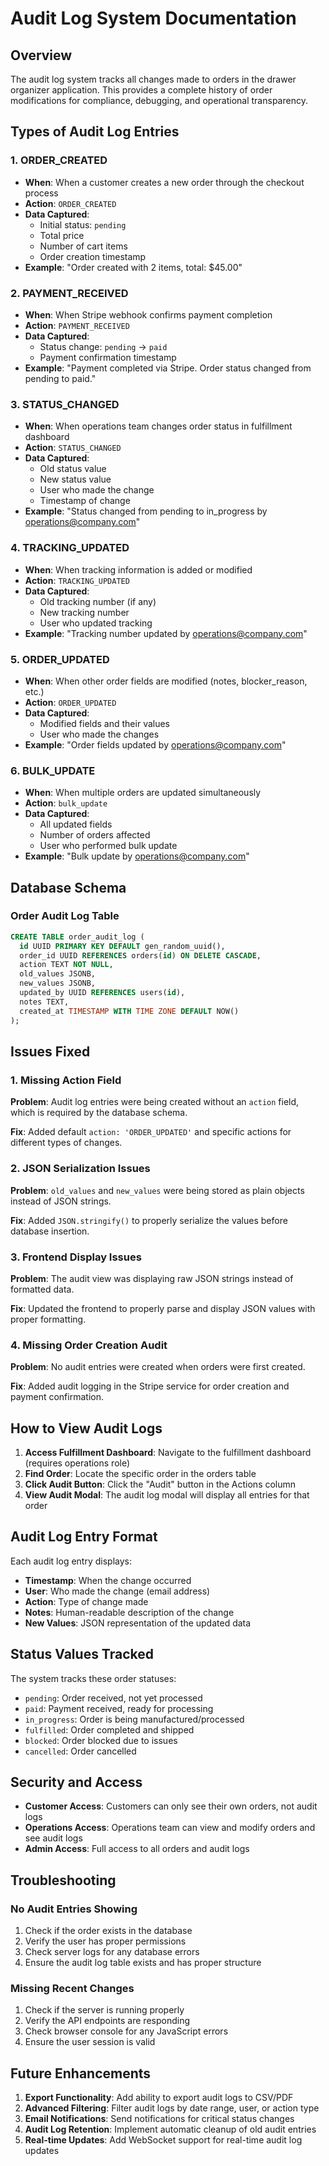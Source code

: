 # Audit Log System Documentation

## Overview
The audit log system tracks all changes made to orders in the drawer organizer application. This provides a complete history of order modifications for compliance, debugging, and operational transparency.

## Types of Audit Log Entries

### 1. **ORDER_CREATED**
- **When**: When a customer creates a new order through the checkout process
- **Action**: `ORDER_CREATED`
- **Data Captured**:
  - Initial status: `pending`
  - Total price
  - Number of cart items
  - Order creation timestamp
- **Example**: "Order created with 2 items, total: $45.00"

### 2. **PAYMENT_RECEIVED**
- **When**: When Stripe webhook confirms payment completion
- **Action**: `PAYMENT_RECEIVED`
- **Data Captured**:
  - Status change: `pending` → `paid`
  - Payment confirmation timestamp
- **Example**: "Payment completed via Stripe. Order status changed from pending to paid."

### 3. **STATUS_CHANGED**
- **When**: When operations team changes order status in fulfillment dashboard
- **Action**: `STATUS_CHANGED`
- **Data Captured**:
  - Old status value
  - New status value
  - User who made the change
  - Timestamp of change
- **Example**: "Status changed from pending to in_progress by operations@company.com"

### 4. **TRACKING_UPDATED**
- **When**: When tracking information is added or modified
- **Action**: `TRACKING_UPDATED`
- **Data Captured**:
  - Old tracking number (if any)
  - New tracking number
  - User who updated tracking
- **Example**: "Tracking number updated by operations@company.com"

### 5. **ORDER_UPDATED**
- **When**: When other order fields are modified (notes, blocker_reason, etc.)
- **Action**: `ORDER_UPDATED`
- **Data Captured**:
  - Modified fields and their values
  - User who made the changes
- **Example**: "Order fields updated by operations@company.com"

### 6. **BULK_UPDATE**
- **When**: When multiple orders are updated simultaneously
- **Action**: `bulk_update`
- **Data Captured**:
  - All updated fields
  - Number of orders affected
  - User who performed bulk update
- **Example**: "Bulk update by operations@company.com"

## Database Schema

### Order Audit Log Table
```sql
CREATE TABLE order_audit_log (
  id UUID PRIMARY KEY DEFAULT gen_random_uuid(),
  order_id UUID REFERENCES orders(id) ON DELETE CASCADE,
  action TEXT NOT NULL,
  old_values JSONB,
  new_values JSONB,
  updated_by UUID REFERENCES users(id),
  notes TEXT,
  created_at TIMESTAMP WITH TIME ZONE DEFAULT NOW()
);
```

## Issues Fixed

### 1. **Missing Action Field**
**Problem**: Audit log entries were being created without an `action` field, which is required by the database schema.

**Fix**: Added default `action: 'ORDER_UPDATED'` and specific actions for different types of changes.

### 2. **JSON Serialization Issues**
**Problem**: `old_values` and `new_values` were being stored as plain objects instead of JSON strings.

**Fix**: Added `JSON.stringify()` to properly serialize the values before database insertion.

### 3. **Frontend Display Issues**
**Problem**: The audit view was displaying raw JSON strings instead of formatted data.

**Fix**: Updated the frontend to properly parse and display JSON values with proper formatting.

### 4. **Missing Order Creation Audit**
**Problem**: No audit entries were created when orders were first created.

**Fix**: Added audit logging in the Stripe service for order creation and payment confirmation.

## How to View Audit Logs

1. **Access Fulfillment Dashboard**: Navigate to the fulfillment dashboard (requires operations role)
2. **Find Order**: Locate the specific order in the orders table
3. **Click Audit Button**: Click the "Audit" button in the Actions column
4. **View Audit Modal**: The audit log modal will display all entries for that order

## Audit Log Entry Format

Each audit log entry displays:
- **Timestamp**: When the change occurred
- **User**: Who made the change (email address)
- **Action**: Type of change made
- **Notes**: Human-readable description of the change
- **New Values**: JSON representation of the updated data

## Status Values Tracked

The system tracks these order statuses:
- `pending`: Order received, not yet processed
- `paid`: Payment received, ready for processing
- `in_progress`: Order is being manufactured/processed
- `fulfilled`: Order completed and shipped
- `blocked`: Order blocked due to issues
- `cancelled`: Order cancelled

## Security and Access

- **Customer Access**: Customers can only see their own orders, not audit logs
- **Operations Access**: Operations team can view and modify orders and see audit logs
- **Admin Access**: Full access to all orders and audit logs

## Troubleshooting

### No Audit Entries Showing
1. Check if the order exists in the database
2. Verify the user has proper permissions
3. Check server logs for any database errors
4. Ensure the audit log table exists and has proper structure

### Missing Recent Changes
1. Check if the server is running properly
2. Verify the API endpoints are responding
3. Check browser console for any JavaScript errors
4. Ensure the user session is valid

## Future Enhancements

1. **Export Functionality**: Add ability to export audit logs to CSV/PDF
2. **Advanced Filtering**: Filter audit logs by date range, user, or action type
3. **Email Notifications**: Send notifications for critical status changes
4. **Audit Log Retention**: Implement automatic cleanup of old audit entries
5. **Real-time Updates**: Add WebSocket support for real-time audit log updates 